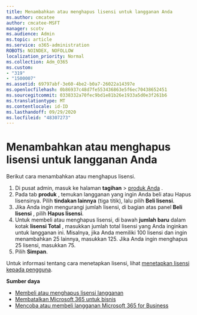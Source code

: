 ```yaml
---
title: Menambahkan atau menghapus lisensi untuk langganan Anda
ms.author: cmcatee
author: cmcatee-MSFT
manager: scotv
ms.audience: Admin
ms.topic: article
ms.service: o365-administration
ROBOTS: NOINDEX, NOFOLLOW
localization_priority: Normal
ms.collection: Adm_O365
ms.custom:
- "319"
- "1500007"
ms.assetid: 69797abf-3e60-4be2-b0a7-26022a14397e
ms.openlocfilehash: 0b86937c48d7fe553436863e5f6ec70438652451
ms.sourcegitcommit: 0338332a70fec9bd1e81b26e1933a5d0e3f261b6
ms.translationtype: MT
ms.contentlocale: id-ID
ms.lasthandoff: 09/29/2020
ms.locfileid: "48307273"
---
```

# <a name="add-or-remove-licenses-for-your-subscription"></a>Menambahkan atau menghapus lisensi untuk langganan Anda

Berikut cara menambahkan atau menghapus lisensi.
  
1. Di pusat admin, masuk ke halaman **tagihan**  >  [produk Anda](https://go.microsoft.com/fwlink/p/?linkid=842054) .
2. Pada tab **produk** , temukan langganan yang ingin Anda beli atau Hapus lisensinya. Pilih **tindakan lainnya** (tiga titik), lalu pilih **Beli lisensi**.
3. Jika Anda ingin mengurangi jumlah lisensi, di bagian atas panel **Beli lisensi** , pilih **Hapus lisensi**.
4. Untuk membeli atau menghapus lisensi, di bawah **jumlah baru** dalam kotak **lisensi Total** , masukkan jumlah total lisensi yang Anda inginkan untuk langganan ini. Misalnya, jika Anda memiliki 100 lisensi dan ingin menambahkan 25 lainnya, masukkan 125. Jika Anda ingin menghapus 25 lisensi, masukkan 75.
5. Pilih **Simpan**.

Untuk informasi tentang cara menetapkan lisensi, lihat [menetapkan lisensi kepada pengguna](https://docs.microsoft.com/microsoft-365/admin/manage/assign-licenses-to-users).

**Sumber daya**
  
- [Membeli atau menghapus lisensi langganan](https://docs.microsoft.com/microsoft-365/commerce/licenses/buy-licenses)
- [Membatalkan Microsoft 365 untuk bisnis](https://docs.microsoft.com/microsoft-365/commerce/subscriptions/cancel-your-subscription)
- [Mencoba atau membeli langganan Microsoft 365 for Business](https://docs.microsoft.com/microsoft-365/commerce/try-or-buy-microsoft-365)